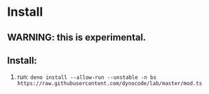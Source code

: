# Install

## WARNING: this is experimental.

## Install:
1. run: `deno install --allow-run --unstable -n bs https://raw.githubusercontent.com/dynocode/lab/master/mod.ts`
